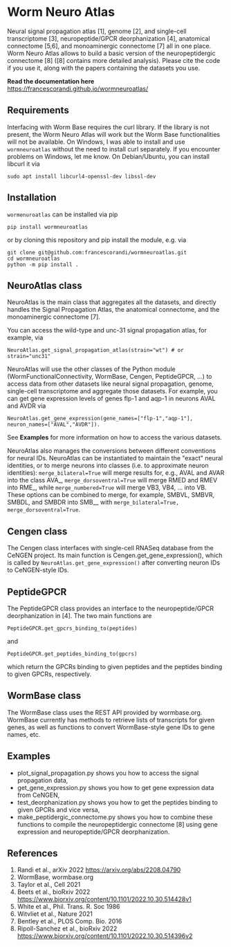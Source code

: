 # Worm Neuro Atlas
Neural signal propagation atlas [1], genome [2], and single-cell transcriptome [3], neuropeptide/GPCR deorphanization [4], anatomical connectome [5,6], and monoaminergic connectome [7] all in one place. Worm Neuro Atlas allows to build a basic version of the neuropeptidergic connectome [8] ([8] contains more detailed analysis). Please cite the code if you use it, along with the papers containing the datasets you use.

**Read the documentation here** https://francescorandi.github.io/wormneuroatlas/

## Requirements
Interfacing with Worm Base requires the curl library. If the library is not present, the Worm Neuro Atlas will work but the Worm Base functionalities will not be available. On Windows, I was able to install and use `wormneuroatlas` without the need to install curl separately. If you encounter problems on Windows, let me know. On Debian/Ubuntu, you can install libcurl it via
```
sudo apt install libcurl4-openssl-dev libssl-dev
```

## Installation
`wormenuroatlas` can be installed via pip 
```
pip install wormneuroatlas
```
or by cloning this repository and pip install the module, e.g. via
```
git clone git@github.com:francescorandi/wormneuroatlas.git
cd wormneuroatlas
python -m pip install .
```


## NeuroAtlas class
NeuroAtlas is the main class that aggregates all the datasets, and directly handles the Signal Propagation Atlas, the anatomical connectome, and the monoaminergic connectome [7]. 

You can access the wild-type and unc-31 signal propagation atlas, for example, via
```
NeuroAtlas.get_signal_propagation_atlas(strain="wt") # or strain="unc31"
```

NeuroAtlas will use the other classes of the Python module (WormFunctionalConnectivity, WormBase, Cengen, PeptideGPCR, ...) to access data from other datasets like neural signal propagation, genome, single-cell transcriptome and aggregate those datasets. 
For example, you can get gene expression levels of genes flp-1 and aqp-1 in neurons AVAL and AVDR via
```
NeuroAtlas.get_gene_expression(gene_names=["flp-1","aqp-1"], neuron_names=["AVAL","AVDR"]).
```

See __Examples__ for more information on how to access the various datasets.

NeuroAtlas also manages the conversions between different conventions for neural IDs. NeuroAtlas can be instantiated to maintain the "exact" neural identities, or to merge neurons into classes (i.e. to approximate neuron identities): `merge_bilateral=True` will merge results for, e.g., AVAL and AVAR into the class AVA_, `merge_dorsoventral=True` will merge RMED and RMEV into RME_, while `merge_numbered=True` will merge VB3, VB4, ... into VB. These options can be combined to merge, for example, SMBVL, SMBVR, SMBDL, and SMBDR into SMB__ with `merge_bilateral=True, merge_dorsoventral=True`. 

## Cengen class
The Cengen class interfaces with single-cell RNASeq database from the CeNGEN project. Its main function is Cengen.get_gene_expression(), which is called by `NeuroAtlas.get_gene_expression()` after converting neuron IDs to CeNGEN-style IDs.

## PeptideGPCR
The PeptideGPCR class provides an interface to the neuropeptide/GPCR deorphanization in [4]. The two main functions are
```
PeptideGPCR.get_gpcrs_binding_to(peptides)
```
and
```
PeptideGPCR.get_peptides_binding_to(gpcrs)
```
which return the GPCRs binding to given peptides and the peptides binding to given GPCRs, respectively.

## WormBase class
The WormBase class uses the REST API provided by wormbase.org. WormBase currently has methods to retrieve lists of transcripts for given genes, as well as functions to convert WormBase-style gene IDs to gene names, etc.

## Examples
* plot_signal_propagation.py shows you how to access the signal propagation data,
* get_gene_expression.py shows you how to get gene expression data from CeNGEN,
* test_deorphanization.py shows you how to get the peptides binding to given GPCRs and vice versa,
* make_peptidergic_connectome.py shows you how to combine these functions to compile the neuropeptidergic connectome [8] using gene expression and neuropeptide/GPCR deorphanization.

## References
1. Randi et al., arXiv 2022 https://arxiv.org/abs/2208.04790
2. WormBase, wormbase.org
3. Taylor et al., Cell 2021
4. Beets et al., bioRxiv 2022 https://www.biorxiv.org/content/10.1101/2022.10.30.514428v1
5. White et al., Phil. Trans. R. Soc 1986
6. Witvliet et al., Nature 2021
7. Bentley et al., PLOS Comp. Bio. 2016
8. Ripoll-Sanchez et al., bioRxiv 2022 https://www.biorxiv.org/content/10.1101/2022.10.30.514396v2
